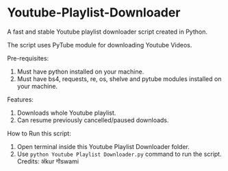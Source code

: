 # Youtube-Playlist-Downloader
A fast and stable Youtube playlist downloader script created in Python.

The script uses PyTube module for downloading Youtube Videos.

Pre-requisites:
  1. Must have python installed on your machine.
  2. Must have bs4, requests, re, os, shelve and pytube modules installed on your machine.
 
Features:
  1. Downloads whole Youtube playlist.
  2. Can resume previously cancelled/paused downloads.
  
How to Run this script:
  1. Open terminal inside this Youtube Playlist Downloader folder.
  2. Use ``python Youtube Playlist Downloader.py`` command to run the script.
Credits: अंkur गोswami

